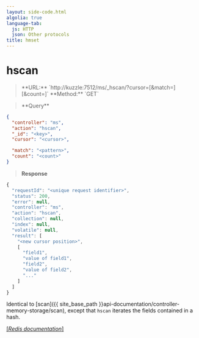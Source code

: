 ```yaml
---
layout: side-code.html
algolia: true
language-tab:
  js: HTTP
  json: Other protocols
title: hmset
---
```


# hscan



<blockquote class="js">
<p>
**URL:** `http://kuzzle:7512/ms/_hscan/<key>?cursor=<cursor>[&match=<pattern>][&count=<count>]`  
**Method:** `GET`
</p>
</blockquote>

<blockquote class="json">
<p>
**Query**
</p>
</blockquote>


```json
{
  "controller": "ms",
  "action": "hscan",
  "_id": "<key>",
  "cursor": "<cursor>",

  "match": "<pattern>",
  "count": "<count>"
}
```

>**Response**

```javascript
{
  "requestId": "<unique request identifier>",
  "status": 200,
  "error": null,
  "controller": "ms",
  "action": "hscan",
  "collection": null,
  "index": null,
  "volatile": null,
  "result": [
    "<new cursor position>",
    [
      "field1",
      "value of field1",
      "field2",
      "value of field2",
      "..."
    ]
  ]
}
```

Identical to [scan]({{ site_base_path }}api-documentation/controller-memory-storage/scan), except that `hscan` iterates the fields contained in a hash.


[[_Redis documentation_]](https://redis.io/commands/hscan)
